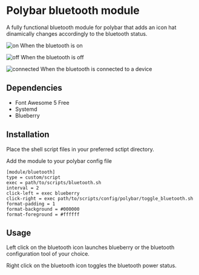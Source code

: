 # Polybar bluetooth module
A fully functional bluetooth module for polybar that adds an icon hat dinamically changes accordingly to the bluetooth status.

![on](https://github.com/msaitz/polybar-bluetooth/blob/master/screenshots/on.png) When the bluetooth is on

![off](https://github.com/msaitz/polybar-bluetooth/blob/master/screenshots/off.png) When the bluetooth is off

![connected](https://github.com/msaitz/polybar-bluetooth/blob/master/screenshots/connected.png) When the bluetooth is connected to a device

## Dependencies
- Font Awesome 5 Free
- Systemd
- Blueberry

## Installation

Place the shell script files in your preferred sctipt directory.

Add  the module to your polybar config file
```
[module/bluetooth]
type = custom/script
exec = path/to/scripts/bluetooth.sh
interval = 2
click-left = exec blueberry
click-right = exec path/to/scripts/config/polybar/toggle_bluetooth.sh
format-padding = 1
format-background = #000000
format-foreground = #ffffff
```
## Usage
Left click on the bluetooth icon launches blueberry or the bluetooth configuration tool of your choice.

Right click on the bluetooth icon toggles the bluetooth power status.
